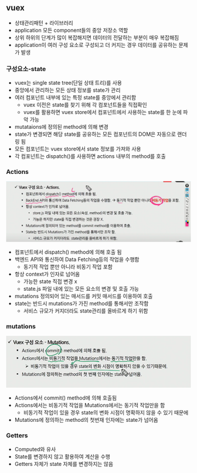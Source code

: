 ## vuex

- 상태관리패턴 + 라이브러리
- application 모든 component들의 중앙 저장소 역할
- 상위 하위의 단계가 많이 복잡해지면 데이터의 전달하는 부분이 매우 복잡해짐
- application이 여러 구성 요소로 구성되고 더 커지는 경우 데이터를 공유하는 문제가 발생

### 구성요소-state

- vuex는 single state tree(단일 상태 트리)를 사용
- 중앙에서 관리하는 모든 상태 정보를 state가 관리
- 여러 컴포넌트 내부에 있는 특정 state를 중앙에서 관리함
  - vuex 이전은 state를 찾기 위해 각 컴포넌트들을 직접확인
  - vuex를 활용하면 vuex store에서 컴포넌트에서 사용하는 state를 한 눈에 파악 가능
- mutataions에 정의된 method에 의해 변경
- state가 변경되면 해당 state를 공유하는 모든 컴포넌트의 DOM은 자동으로 랜더링 됨
- 모든 컴포넌트는 vuex store에서 state 정보를 가져와 사용
- 각 컴포넌트는 dispatch()를 사용하면 actions 내부의 method를 호출

### Actions

![image-20220516112458692](0514.assets/image-20220516112458692.png)

- 컴포넌트에서 dispatch() method에 의해 호출 됨
- 백엔드 API와 통신하여 Data Fetching등의 작업을 수행함
  - 동기적 작업 뿐만 아니라 비동기 작업 포함
- 항상 context가 인자로 넘어옴
  - 가능한 state 직접 변경 x
  - state.js 파일 내에 있는 모든 요소의 변경 및 호출 가능
- mutations 정의되어 있는 매서드를 커밋 매서드를 이용하여 호출
- state는 반드시 mutations가 가진 method를 통해서만 조작함
  - 서비스 규모가 커지더라도 state관리를 올바르게 하기 위함

### mutations

![image-20220516112831801](0514.assets/image-20220516112831801.png)

- Actions에서 commit() method에 의해 호출됨
- Actions에서는 비동기적 작업을 Mutations에서는 동기적 작업만을 함
  - 비동기적 작업이 있을 경우 state의 변화 시점이 명확하지 않을 수 있기 때문에
- Mutations에 정의하는 method의 첫번재 인자에는 state가 넘어옴

### Getters

- Computed와 유사
- State를 변경하지 않고 활용하여 계산을 수행
- Getters 자체가 state 자체를 변경하지는 않음